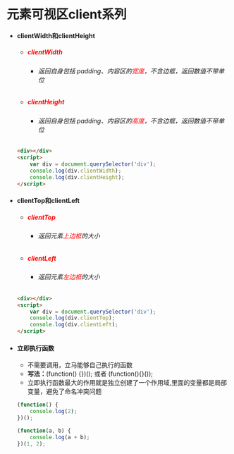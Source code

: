 # 元素可视区client系列

- #### clientWidth和clientHeight

  - ##### <font color="red">clientWidth</font>

    - ###### 返回自身包括 padding、内容区的<font color="red">宽度</font>，不含边框，返回数值不带单位

  - ##### <font color="red">clientHeight</font>

    - ###### 返回自身包括 padding、内容区的<font color="red">高度</font>，不含边框，返回数值不带单位

  ```html
  <div></div>
  <script>
      var div = document.querySelector('div');
      console.log(div.clientWidth);
      console.log(div.clientHeight);
  </script>
  ```

  

- #### clientTop和clientLeft

  - ##### <font color="red">clientTop</font>

    - ###### 返回元素<font color="red">上边框</font>的大小

  - ##### <font color="red">clientLeft</font>

    - ###### 返回元素<font color="red">左边框</font>的大小

  ```html
  <div></div>
  <script>
      var div = document.querySelector('div');
      console.log(div.clientTop);
      console.log(div.clientLeft);
  </script>
  ```

  

- #### 立即执行函数

  - 不需要调用，立马能够自己执行的函数
  - **写法：**(function() {})();    或者    (function(){}());
  - 立即执行函数最大的作用就是独立创建了一个作用域,里面的变量都是局部变量，避免了命名冲突问题

  ```js
  (function() {
      console.log(2);
  })();
  
  (function(a, b) {
      console.log(a + b);
  })(1, 2);
  ```

  